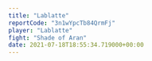 ```yaml
---
title: "Lablatte"
reportCode: "3n1wYpcTb84QrmFj"
player: "Lablatte"
fight: "Shade of Aran"
date: 2021-07-18T18:55:34.719000+00:00
---
```

